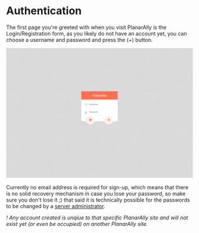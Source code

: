 # Authentication

The first page you're greeted with when you visit PlanarAlly is the Login/Registration form, as you likely do not have an account yet, you can choose a username and password and press the (+) button.

![](./login.png)

Currently no email address is required for sign-up, which means that there is no solid recovery mechanism in case you lose your password, so make sure you don't lose it ;) that said it is technically possible for the passwords to be changed by a [server administrator](../setup/server-management.md).

_! Any account created is unqiue to that specific PlanarAlly site and will not exist yet (or even be occupied) on another PlanarAlly site._